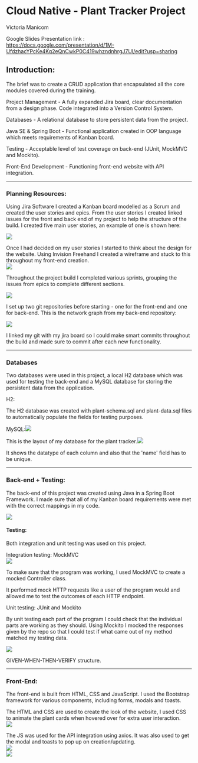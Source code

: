 Cloud Native - Plant Tracker Project
====================================

Victoria Manicom

Google Slides Presentation link : https://docs.google.com/presentation/d/1M-UfdzhacYPcKe4Kq2eQnCwkP0C419whzndnhrgJ7UI/edit?usp=sharing

Introduction:
-------------

The brief was to create a CRUD application that encapsulated all the core modules covered during the training.

Project Management - A fully expanded Jira board, clear documentation from a design phase. Code integrated into a Version Control System.

Databases - A relational database to store persistent data from the project.

Java SE & Spring Boot - Functional application created in OOP language which meets requirements of Kanban board.

Testing - Acceptable level of test coverage on back-end (JUnit, MockMVC and Mockito).

Front-End Development - Functioning front-end website with API integration.

* * * * *

### Planning Resources:

Using Jira Software I created a Kanban board modelled as a Scrum and created the user stories and epics. From the user stories I created linked issues for the front and back end of my project to help the structure of the build. I created five main user stories, an example of one is shown here:

![](https://lh3.googleusercontent.com/RDrA8BVZv2sA0I91_k98xpIM5lXEiPPS8VPO0fVjeMINmo7uQ60rj-_ZqfzKtA-t8XYjl3fUXc0LAw_bkR03gxQvVOWGF8it5d1M2pkNdV9yD2X0Hh4NzU2hkT49HDPohQOd8zFd)

Once I had decided on my user stories I started to think about the design for the website. Using Invision Freehand I created a wireframe and stuck to this throughout my front-end creation.\
![](https://lh5.googleusercontent.com/ixIZQUgbbTQBQqo3VKWz5vttJ7cLR2fVkTd1Y33cAxTx0JX6PqTcCwhJSv6sc04d2W1iWoHRp_bF-DPwjDM5OGer6FP8dMBtbcWFqdYPp0aDOjPOCPD5Sz5sLYNWD5vVvtTl4_Mc)

Throughout the project build I completed various sprints, grouping the issues from epics to complete different sections.

![](https://lh6.googleusercontent.com/sN428wmx3-QxizkfNOStiIjTWaxsyEGCqtzF_3eqY5tGEg29l7iuC07PvwSwU7T7gr955TXQWr7Sw-MV9syxSO_W-rdP-k1YTYhSGpP0KEyWl6nkEx5DZ4te-WlxOeV4xvxEMd3D)

I set up two git repositories before starting - one for the front-end and one for back-end. This is the network graph from my back-end repository:

![](https://lh3.googleusercontent.com/2dpUFod5kFAkHn4VByrPF2JHdFommcMl2Ye-BfROPz5ooNtsgvPYw1uW7OV6PQH7pGc-xFDuGfOICd1Xkvc3knNZu6OwnkWzROQ3sTxJ7mpkwjZfQYI3Ca-8kWZun7_kShVCHlZz)

I linked my git with my jira board so I could make smart commits throughout the build and made sure to commit after each new functionality.

* * * * *

### Databases

Two databases were used in this project, a local H2 database which was used for testing the back-end and a MySQL database for storing the persistent data from the application.

H2:

The H2 database was created with plant-schema.sql and plant-data.sql files to automatically populate the fields for testing purposes.

MySQL:![](https://lh4.googleusercontent.com/c6HPVD5UJE7-4yMkp7pWo_2WIdd_RoZxVW1ZHYbZLz1R31yUBEGHeSVVAYGnyUjqpX4QDcfZ1iKuFaZE4yf9PYFj4zJKYeqlMxmlrU_Ew2cLpLFIK5U9U5rsnHRUI7Sr4tOg1vGQ)

This is the layout of my database for the plant tracker.![](https://lh5.googleusercontent.com/MaP8RKoTEaXjU4FQCz7LChlqU1FDtWemg_XefUvXUgOGaTiD2jBwjsbLBBnRGNiN6c29R9Rb-STcQpd2QAaMyWTYyQg_xTmvz43XXHNLDw6EEWngayvSQukWz6jEluC9WCp3iSAh)

It shows the datatype of each column and also that the 'name' field has to be unique.

* * * * *

### Back-end + Testing:

The back-end of this project was created using Java in a Spring Boot Framework. I made sure that all of my Kanban board requirements were met with the correct mappings in my code.

![](https://lh4.googleusercontent.com/3lqHWvWTZwx-yrqsHsXe5hn_YyjlA5x6Fg8IbVySVv2LlZI7SifJY8jBUsu0LQog6x92nF4ZzRbRBdZI-F_4MdVWcQI38LPBtHbLhomsw4pLhbjQsR6fBUCNHkve0XMP3V7CCbxy)

#### Testing:

Both integration and unit testing was used on this project.

Integration testing: MockMVC\
![](https://lh4.googleusercontent.com/eFd3quy2T8RZuh3mjpBMGv84zvQFkbIb255BBzic2MROstOFq4KgQtdD7HLoPoSDDyYFWPqpG4M_lLnQQYdzCldqAb2EEhDpZ-xzPkY6uQ9RT4XDJ9JcfIDijlNHCxIrXRXe99_l)

To make sure that the program was working, I used MockMVC to create a mocked Controller class.

It performed mock HTTP requests like a user of the program would and allowed me to test the outcomes of each HTTP endpoint.

Unit testing: JUnit and Mockito

By unit testing each part of the program I could check that the individual parts are working as they should. Using Mockito I mocked the responses given by the repo so that I could test if what came out of my method matched my testing data.

![](https://lh6.googleusercontent.com/4cJFjIRKfRDFyyotmGI8snpLpZwBJeUpROH_ciNUy4FmlOJwwP2PjS1Q76ym2bPyFm-6O81LZTsRThKPrB908bxZBaZ9fvTgtRzvk2HnY2H4tAs2zUlOsq3gLEgun8yURT7nqcRH)

GIVEN-WHEN-THEN-VERIFY structure.

* * * * *

### Front-End:

The front-end is built from HTML, CSS and JavaScript. I used the Bootstrap framework for various components, including forms, modals and toasts.

The HTML and CSS are used to create the look of the website, I used CSS to animate the plant cards when hovered over for extra user interaction.\
![](https://lh4.googleusercontent.com/03_SLAbjwnCNTHhDvgEYJYmXhjUUIzMxn4BauCxT1TYVsrbP_dFk02a94idpkLIgZljLw4nY3r3X8kfKW8-hL5E3Pnsb37bkMVEJJU5gxjH8oxr7NgM7VOJDRZZTgr7j48iTJsU2)

The JS was used for the API integration using axios. It was also used to get the modal and toasts to pop up on creation/updating.\
![](https://lh3.googleusercontent.com/OctetUULYWPzih9ZkTBcZfUj76zcX-bzTKPeA5Lw043hmewq7J2WWXKRaq6-9ZhYyQYEWzYvwG3bWSSa9PYHvd_abYl-QFo34-xBVToRCeb2HudeCju6ODOsSNMVInD8SvoU_uF3)\
![](https://lh5.googleusercontent.com/aGOgfJLdtWOC4p5xw3lv3lLR-t-oqNpE2GQq5jXjgAJCIAKYnJVOrkrTwAAlxn5WMePT3ttvd2RBERW8crgnpEcm6-PzC2Ei8T0pWs-ZoKPaK7IPi70Tp9vNlFnONonUYU_VZfj0)
